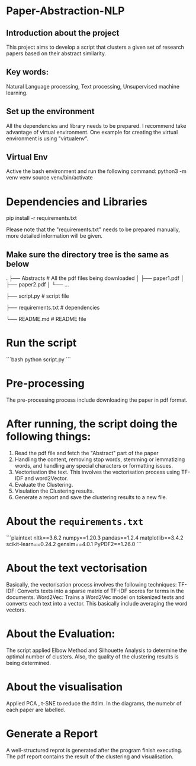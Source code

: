 # Paper-Abstraction-NLP

## Introduction about the project 
This project aims to develop a script that clusters a given set of research papers based on their abstract similarity.

## Key words:
Natural Language processing, Text processing, Unsupervised machine learning. 

## Set up the environment
All the dependencies and library needs to be prepared. I recommend take advantage of virtual environment. 
One example for creating the virtual environment is using "virtualenv".

## Virtual Env
Active the bash environment and run the following command:
python3 -m venv venv
source venv/bin/activate



# Dependencies and Libraries
pip install -r requirements.txt 

Please note that the "requirements.txt" needs to be prepared manually, more detailed information will be given.

## Make sure the directory tree is the same as below


.
├── Abstracts                  # All the pdf files being downloaded
│   ├── paper1.pdf
│   ├── paper2.pdf
│   └── ...


 ├── script.py                  # script file

 ├── requirements.txt           # dependencies

 └── README.md                  # README file

# Run the script
\`\`\`bash
python script.py
\`\`\`


# Pre-processing
The pre-processing process include downloading the paper in pdf format. 

# After running, the script doing the following things: 
1. Read the pdf file and fetch the "Abstract" part of the paper
2. Handling the content, removing stop words, stemming or lemmatizing words, and handling any special characters or formatting issues.
3. Vectorisation the text. This involves the vectorisation process using TF-IDF and word2Vector.
4. Evaluate the Clustering.
5. Visulation the Clustering results.
6. Generate a report and save the clustering results to a new file.


# About the `requirements.txt`
\`\`\`plaintext
nltk==3.6.2
numpy==1.20.3
pandas==1.2.4
matplotlib==3.4.2
scikit-learn==0.24.2
gensim==4.0.1
PyPDF2==1.26.0
\`\`\`


# About the text vectorisation
Basically, the vectorisation process involves the following techniques:     TF-IDF: Converts texts into a sparse matrix of TF-IDF scores for terms in the documents.
Word2Vec: Trains a Word2Vec model on tokenized texts and converts each text into a vector. This basically include averaging the word vectors.

# About the Evaluation:
The script applied Elbow Method and Silhouette Analysis to determine the optimal number of clusters. Also, the quality of the clustering results is being determined. 

# About the visualisation
Applied PCA , t-SNE to reduce the #dim. In the diagrams, the numebr of each paper are labelled. 

# Generate a Report
A well-structured reprot is generated after the program finish executing. The pdf report contains the result of the clustering and visualisation. 


